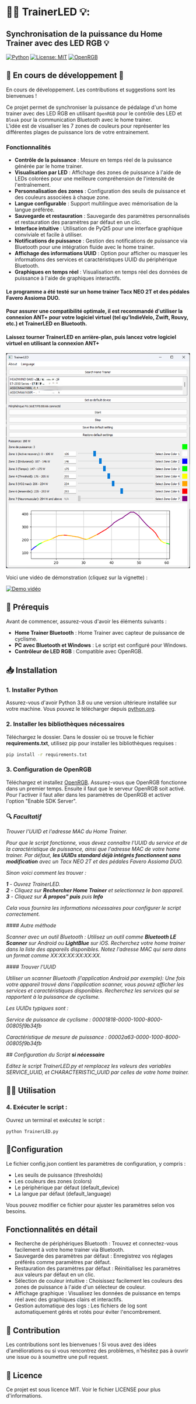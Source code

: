# 🚴‍♂️ TrainerLED 💡: 
## Synchronisation de la puissance du Home Trainer avec des LED RGB 💡

[![Python](https://img.shields.io/badge/Python-3.8%2B-blue)](https://www.python.org/)
[![License: MIT](https://img.shields.io/badge/License-MIT-yellow.svg)](https://opensource.org/licenses/MIT)
[![OpenRGB](https://img.shields.io/badge/OpenRGB-Compatible-green)](https://openrgb.org/)

## 🚧 En cours de développement 🚧

En cours de développement. Les contributions et suggestions sont les bienvenues !


Ce projet permet de synchroniser la puissance de pédalage d'un home trainer avec des LED RGB en utilisant `OpenRGB` pour le contrôle des LED et `Bleak` pour la communication Bluetooth avec le home trainer.  
L'idée est de visualiser les 7 zones de couleurs pour représenter les différentes plages de puissance lors de votre entrainement.

### Fonctionnalités

- **Contrôle de la puissance** : Mesure en temps réel de la puissance générée par le home trainer.  
- **Visualisation par LED** : Affichage des zones de puissance à l'aide de LEDs colorées pour une meilleure compréhension de l'intensité de l'entraînement.  
- **Personnalisation des zones** : Configuration des seuils de puissance et des couleurs associées à chaque zone.  
- **Langue configurable** : Support multilingue avec mémorisation de la langue préférée.  
- **Sauvegarde et restauration** : Sauvegarde des paramètres personnalisés et restauration des paramètres par défaut en un clic.  
- **Interface intuitive** : Utilisation de PyQt5 pour une interface graphique conviviale et facile à utiliser.  
- **Notifications de puissance** : Gestion des notifications de puissance via Bluetooth pour une intégration fluide avec le home trainer.  
- **Affichage des informations UUID** : Option pour afficher ou masquer les informations des services et caractéristiques UUID du périphérique Bluetooth.  
- **Graphiques en temps réel** : Visualisation en temps réel des données de puissance à l'aide de graphiques interactifs.  

#### Le programme a été testé sur un home trainer Tacx NEO 2T et des pédales Favero Assioma DUO.
#### Pour assurer une compatibilité optimale, il est recommandé d'utiliser la connexion ANT+ pour votre logiciel virtuel (tel qu'IndieVelo, Zwift, Rouvy, etc.) et TrainerLED en Bluetooth.  
#### Laissez tourner TrainerLED en arrière-plan, puis lancez votre logiciel virtuel en utilisant la connexion ANT+

![Description de l'image](TrainerLED.png)  

Voici une vidéo de démonstration (cliquez sur la vignette) :

[![Demo vidéo](https://img.youtube.com/vi/Lh4l7ruDxWw/0.jpg)](https://www.youtube.com/watch?v=Lh4l7ruDxWw)





## 🌟 Prérequis

Avant de commencer, assurez-vous d'avoir les éléments suivants :

- **Home Trainer Bluetooth** : Home Trainer avec capteur de puissance de cyclisme.
- **PC avec Bluetooth et Windows** : Le script est configuré pour Windows.
- **Contrôleur de LED RGB** : Compatible avec OpenRGB.

## 📥 Installation

### 1. Installer Python

Assurez-vous d'avoir Python 3.8 ou une version ultérieure installée sur votre machine. Vous pouvez le télécharger depuis [python.org](https://www.python.org/downloads/).

### 2. Installer les bibliothèques nécessaires  

Téléchargez le dossier. Dans le dossier où se trouve le fichier **requirements.txt**, utilisez pip pour installer les bibliothèques requises :

```sh
pip install -r requirements.txt
```
### 3. Configuration de OpenRGB

Téléchargez et installez [OpenRGB](https://openrgb.org/). Assurez-vous que OpenRGB fonctionne dans un premier temps.
Ensuite il faut que le serveur OpenRGB soit activé. Pour l'activer il faut aller dans les paramètres de OpenRGB et activer l'option "Enable SDK Server".  

### 🔍 *Facultatif*

*Trouver l'UUID et l'adresse MAC du Home Trainer.*

*Pour que le script fonctionne, vous devez connaître l'UUID du service et de la caractéristique de puissance, ainsi que l'adresse MAC de votre home trainer.* 
*Par défaut, **les UUIDs standard déjà intégrés fonctionnent sans modification** avec un Tacx NEO 2T et des pédales Favero Assioma DUO.*

*Sinon voici comment les trouver :*

***1** - Ouvrez TrainerLED.*  
***2** - Cliquez sur **Rechercher Home Trainer** et selectionnez le bon appareil.*  
***3** - Cliquez sur **À propos" puis** puis **Info***  

*Cela vous fournira les informations nécessaires pour configurer le script correctement.*

*#### Autre méthode*

*Scanner avec un outil Bluetooth :*
*Utilisez un outil comme **Bluetooth LE Scanner** sur Android ou **LightBlue** sur iOS.*
*Recherchez votre home trainer dans la liste des appareils disponibles.*
*Notez l'adresse MAC qui sera dans un format comme XX:XX:XX:XX:XX:XX.*

*#### Trouver l'UUID*

*Utiliser un scanner Bluetooth (l'application Android par exemple):*
*Une fois votre appareil trouvé dans l'application scanner, vous pouvez afficher les services et caractéristiques disponibles.*
*Recherchez les services qui se rapportent à la puissance de cyclisme.* 

*Les UUIDs typiques sont :*

*Service de puissance de cyclisme : 00001818-0000-1000-8000-00805f9b34fb*

*Caractéristique de mesure de puissance : 00002a63-0000-1000-8000-00805f9b34fb*

*## Configuration du Script **si nécessaire***

*Editez le script TrainerLED.py et remplacez les valeurs des variables SERVICE_UUID, et CHARACTERISTIC_UUID par celles de votre home trainer.*

## 🚴‍♂️ Utilisation

### 4. Exécuter le script :
Ouvrez un terminal et exécutez le script :
```
python TrainerLED.py
```

## 📝Configuration

Le fichier config.json contient les paramètres de configuration, y compris :

- Les seuils de puissance (thresholds)  
- Les couleurs des zones (colors)  
- Le périphérique par défaut (default_device)  
- La langue par défaut (default_language)  

Vous pouvez modifier ce fichier pour ajuster les paramètres selon vos besoins.

## Fonctionnalités en détail

- Recherche de périphériques Bluetooth : Trouvez et connectez-vous facilement à votre home trainer via Bluetooth.
- Sauvegarde des paramètres par défaut : Enregistrez vos réglages préférés comme paramètres par défaut.
- Restauration des paramètres par défaut : Réinitialisez les paramètres aux valeurs par défaut en un clic.
- Sélection de couleur intuitive : Choisissez facilement les couleurs des zones de puissance à l'aide d'un sélecteur de couleur.
- Affichage graphique : Visualisez les données de puissance en temps réel avec des graphiques clairs et interactifs.
- Gestion automatique des logs : Les fichiers de log sont automatiquement gérés et rotés pour éviter l'encombrement.

## 📌 Contribution

Les contributions sont les bienvenues ! Si vous avez des idées d'améliorations ou si vous rencontrez des problèmes, n'hésitez pas à ouvrir une issue ou à soumettre une pull request.

## 📝 Licence

Ce projet est sous licence MIT. Voir le fichier LICENSE pour plus d'informations.

